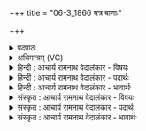 +++
title = "06-3_1866 यत्र बाणाः"

+++
<details><summary>पदपाठः</summary>

य꣡त्र꣢꣯। बा꣣णाः꣢। सं꣣प꣡त꣢न्ति। स꣣म्। प꣡त꣢꣯न्ति। कु꣣माराः꣢। वि꣣शिखाः꣢। वि꣣। शिखाः꣢। इ꣣व। त꣡त्र꣢꣯। नः꣣। ब्र꣡ह्म꣢꣯णः। प꣡तिः꣢꣯। अ꣡दि꣢꣯तिः। अ। दि꣣तिः। श꣡र्म꣢꣯। य꣢च्छतु। विश्वा꣡हा꣢। श꣡र्म꣢꣯। य꣣च्छतु। १८६६।
</details>

<details><summary>अधिमन्त्रम् (VC)</summary>

- संग्रामशिषः
- पायुर्भारद्वाजः
- पङ्क्तिः
- पञ्चमः
</details>

<details><summary>हिन्दी : आचार्य रामनाथ वेदालंकार - विषयः</summary>

अगले मन्त्र में युद्ध में विजय की प्रार्थना है।
</details>

<details><summary>हिन्दी : आचार्य रामनाथ वेदालंकार - पदार्थः</summary>

पदार्थान्वयभाषाः -  (यत्र) जिस समराङ्गण में (बाणाः) बाण आदि अस्त्र (सम्पतन्ति) गिरते हैं, (विशिखाः कुमाराः इव) जैसे चूड़ाकर्म संस्कार कराये हुए शिखा-रहित बालक चलने का अभ्यास करते हुए पग-पग पर गिरते हैं, (तत्र) उस समराङ्गण में (ब्रह्मणः पतिः) ज्ञान का रक्षक जीवात्मा और महान् राष्ट्र का रक्षक सेनापति तथा (अदितिः) कुतर्कों से खण्डित न होनेवाली बुद्धि और राष्ट्रभूमि (नः) हमें (शर्म) कल्याण (यच्छतु) प्रदान करे, (विश्वाहा) सदा (शर्म) कल्याण (यच्छतु) प्रदान करे। [निरुक्त्त (१०।४०) में कहा गया है कि किसी वाक्य को दोहराने में बहुत सा चमत्कारिक अर्थ प्रकट होता है। जैसे-‘अहो, दर्शनीय है, अहो दर्शनीय है’, इस वाक्य में। उसी के अनुसार यहाँ ‘शर्म यच्छतु’ वाक्य को दुहराने में बहुत-सा अर्थ समाविष्ट है।] ॥३॥ इस मन्त्र में उपमालङ्कार है ॥३॥
</details>

<details><summary>हिन्दी : आचार्य रामनाथ वेदालंकार - भावार्थः</summary>

भावार्थभाषाः -  बाह्य सङ्ग्राम में सेनापति प्रतिपक्षी योद्धाओं को तेज बाणों से काट कर अपने पक्षवालों जैसे को सुख देवे,वैसे ही आध्यात्मिक देवासुरसङ्ग्राम में जीवात्मा काम-क्रोध आदि रिपुओं का छेदन-भेदन करके मनोभूमि को शत्रु-रहित करे ॥३॥
</details>

<details><summary>संस्कृत : आचार्य रामनाथ वेदालंकार - विषयः</summary>

अथ युद्धे विजयः प्रार्थ्यते।
</details>

<details><summary>संस्कृत : आचार्य रामनाथ वेदालंकार - पदार्थः</summary>

पदार्थान्वयभाषाः -  (यत्र) यस्मिन् समराङ्गणे (बाणाः) शराः, शरादीन्यस्त्राणि (संपतन्ति) संपातं कुर्वन्ति, (विशिखाः कुमाराः इव) यथा कृतचूडाकर्माणः शिखारहिताः बालाः पदनिक्षेपाभ्यासं कुर्वन्तः पदे पदे पतन्ति, (तत्र) तस्मिन् समराङ्गणे (ब्रह्मणः पतिः) ज्ञानस्य रक्षको जीवात्मा, बृहतो राष्ट्रस्य रक्षकः सेनापतिर्वा, (अदितिः) कुतर्कैरखण्डनीया बुद्धिः राष्ट्रभूमिर्वा (नः) अस्मभ्यम् (शर्म) कल्याणम् (यच्छतु) ददातु, (विश्वाहा) सर्वदा (शर्म) कल्याणम् (यच्छतु) ददातु। [अभ्यासे भूयांसमर्थं मन्यन्ते, यथाहो दर्शनीयाहो दर्शनीयेति (निरु० १०।४०) न्यायेनात्र पुनरुक्तौ भूयानर्थः समाविष्टः] ॥३॥२ अत्रोपमालङ्कारः ॥३॥
</details>

<details><summary>संस्कृत : आचार्य रामनाथ वेदालंकार - भावार्थः</summary>

भावार्थभाषाः -  बाह्ये संग्रामे सेनापतिः प्रतिपक्षिणो भटान् तीक्ष्णैः शरैश्छित्वा स्वपक्षीयेभ्यः सुखं प्रयच्छेत्। तथैवाध्यात्मिके देवासुरसंग्रामे जीवात्मा कामक्रोधादिरिपूंश्छित्त्वा भित्त्वा मनोभूमिं निःसपत्नां कुर्यात् ॥३॥
</details>
